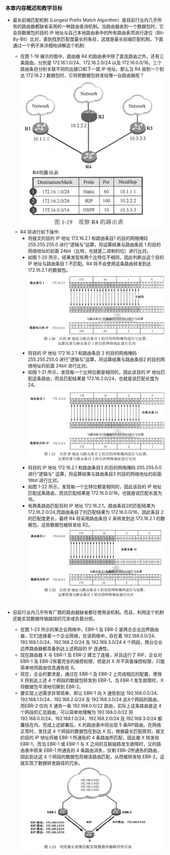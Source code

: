 ### 本章内容概述和教学目标
- 最长前缀匹配机制 (Longest Prefix Match Algorithm）是目前行业内几乎所有的路由器都缺省采用的一种路由查询机制。当路由器收到一个数据包时，它会将数据包的目的 IP 地址与自己本地路由表中的所有路由表项进行逐位（Bit- By-Bit）比对，直到找到匹配度最长的条目，这就是最长前缀匹配机制。下面通过一个例子来详细地讲解这个机制:
  - 在图 1-19 展示的图中，路由器 R4 的路由表中除了直连路由之外，还有三条路由，分別是 172.16.1.0/24、172.16.2.0/24 以及 172.16.0.0/16，三个路由条目分别关联不同的出接口和下一跳 IP 地址。那么当 R4 收到一个到达 172.16.2.1 数据包时，它将把数据包转发给哪一台路由器呢？
  ![1.19](../pics/1.19.png)
  - R4 将进行如下操作:
    - 将报文的目的 IP 地址 172.16.2.1 和路由条目1 的目的网络掩码 255.255.255.0 进行“逻辑与”运算，将运算结果与路由条目 1 的目的网络地址的前面 24bit（比特，也就是二进制的位）进行比对。
    - 如图 1-20 所示，结果发现有两个比特位不相同，因此判断出这个目的 IP 地址与路由条目 1 不匹配。R4 将不会使用这条路由转发到达 172.16.2.1 的数据包。
    ![1.20](../pics/1.20.png)
    - 将目的 IP 地址 172.16.2.1 和路由条目 2 的目的网络掩码 255.255.255.0 进行“逻辑与”运算，将运算结果与路由条目2 的目的网络地址的前面 24bit 进行比对。
    - 如图 1-21 所示，发现每一个比特位都是相同的，因此该目的 IP 地址匹配这条路由，而且匹配结果是 172.16.2.0/24，也就是说匹配长度为 24。
    ![1.21](../pics/1.21.png)
    - 将目的 IP 地址 172.16.2.1 和路由条目3 的目的网络掩码 255.255.0.0 进行“逻辑与” 运算，将运算结果与路由条目3 的目的网络地址的前面 16bit 进行比对。
    - 如图 1-22 所示，发现每一个比特位都是相同的，因此该目的 IP 地址匹配这条路由，而且匹配结果是 172.16.0.0/16，也就是说匹配长度为 16。
    - 有两条路由匹配目的 IP 地址 172.16.2.1，路由条目2的匹配结果为 172.16.2.0/24,而路由条目了的匹配结果为 172.16.0.0/16，因此条目 2 的匹配度更长，最终 R4 将采用路由条目 2 来转发到达 172.16.2.1 的数据包，这些数据包被转发给 R2。
     ![1.22](../pics/1.22.png)

   <br>

- 目前行业内几乎所有厂商的路由器缺省都在使用该机制。而且，利用这个机制还能实现数据传输路径的冗余或负载分担。
  - 在图 1-23 所示的某企业网络中，EBR-1 及 EBR-2 是两合企业边界路由器，它们连接着一个企业网络，在该网络中，存在着 192.168.0.0/24、192.168.1.0/24、192.168.2.0/24 及 192.168.3.0/24 4 个网段，两台企业边界路由器都具备到达上述网段的 IP 连通性。
  - 现在路由器 X 与 EBR-1 及 EBR-2 建立了连接，并且运行了 RIP，企业对 EBR-1 及 EBR-2有着完全的操控权限，但是对 X 并不具备操控权限，只能简单地将路由信息通告给 X。
  - 现在，企业的要求是，通过在 EBR-1 及 EBR-2 上完成相应的配置，使得 X 将到达上述 4 个网段的数据包转发到 EBR-1，当 EBR-1 发生故障时，X 将数据包平滑地切换到 EBR-2。
  - 要实现上述需求非常简单，即让 EBR-1 向 X 通告到达 192.168.0.0/24、 192.168.1.0/24、192.168.2.0/24 及 192.168.3.0/24 这4个网段的路由，而EBR-2 仅向 X 通告一条 192.168.0.0/22 路由，实际上这条路由是这 4 个网段的汇总路由，可以简单地理解为 192.168.0.0/22 将192.168.0.0/24、192.168.1.0/24、192.168.2.0/24 及 192.168.3.0/24 都囊括在内。完成上述部署后，X 的路由表中将出现 5 条RIP路由。在网络正常时，发往这 4 个网段的数据包在到达 X 后，根据最长匹配原则，报文的目的 IP 地址将被 EBR-1 所通告的 4 条路由所匹配，因此被 X 转发给 EBR-1，而当 EBR-1 或 EBR-1 与 X 之间的互联链路发生故障时，又的路由表中原来 EBR-1 所通告的 4 条路由消失，仅剩 EBR-2所通告的路由，因此到达这 4 个网段的数据包将被该路由匹配，从而被转发给 EBR-2，这就实现了数据转发路径的冗余。
![1.23](../pics/1.23.png)